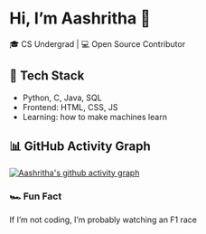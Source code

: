 # Hi, I’m Aashritha 🧸

🎓 CS Undergrad | 💻 Open Source Contributor

## 🔧 Tech Stack
- Python, C, Java, SQL  
- Frontend: HTML, CSS, JS  
- Learning: how to make machines learn

## 📊 GitHub Activity Graph

[![Aashritha's github activity graph](https://github-readme-activity-graph.vercel.app/graph?username=Aashritha014&bg_color=ffffff&color=000000&line=ff7f50&point=1e90ff&area=true&hide_border=true)](https://github.com/ashutosh00710/github-readme-activity-graph)


### 🏎️ Fun Fact
If I’m not coding, I’m probably watching an F1 race 
